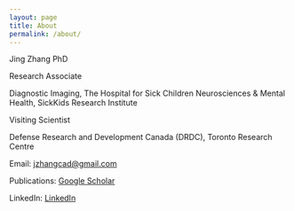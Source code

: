 ```yaml
---
layout: page
title: About
permalink: /about/
---
```

Jing Zhang PhD

Research Associate

Diagnostic Imaging, The Hospital for Sick Children
Neurosciences & Mental Health, SickKids Research Institute

Visiting Scientist

Defense Research and Development Canada (DRDC), Toronto Research Centre

Email: [jzhangcad@gmail.com](jzhangcad@gmail.com)

Publications: [Google Scholar](https://scholar.google.ca/citations?user=Gd_BDh4AAAAJ&hl=en)

LinkedIn: [LinkedIn](https://ca.linkedin.com/in/jing-zhang-969226a0)
